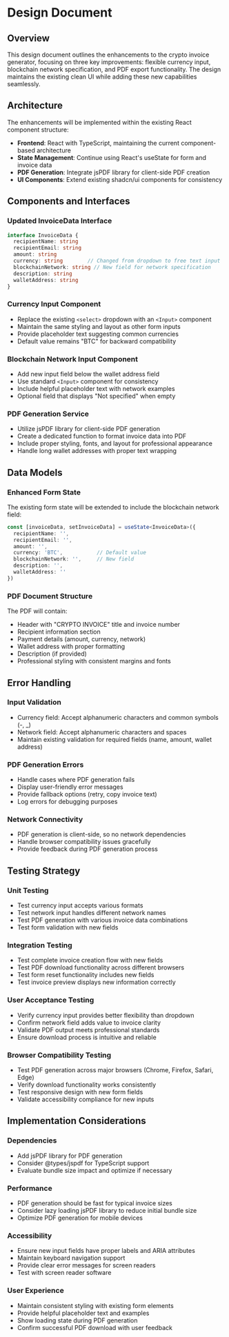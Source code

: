 # Design Document

## Overview

This design document outlines the enhancements to the crypto invoice generator, focusing on three key improvements: flexible currency input, blockchain network specification, and PDF export functionality. The design maintains the existing clean UI while adding these new capabilities seamlessly.

## Architecture

The enhancements will be implemented within the existing React component structure:

- **Frontend**: React with TypeScript, maintaining the current component-based architecture
- **State Management**: Continue using React's useState for form and invoice data
- **PDF Generation**: Integrate jsPDF library for client-side PDF creation
- **UI Components**: Extend existing shadcn/ui components for consistency

## Components and Interfaces

### Updated InvoiceData Interface

```typescript
interface InvoiceData {
  recipientName: string
  recipientEmail: string
  amount: string
  currency: string        // Changed from dropdown to free text input
  blockchainNetwork: string // New field for network specification
  description: string
  walletAddress: string
}
```

### Currency Input Component

- Replace the existing `<select>` dropdown with an `<Input>` component
- Maintain the same styling and layout as other form inputs
- Provide placeholder text suggesting common currencies
- Default value remains "BTC" for backward compatibility

### Blockchain Network Input Component

- Add new input field below the wallet address field
- Use standard `<Input>` component for consistency
- Include helpful placeholder text with network examples
- Optional field that displays "Not specified" when empty

### PDF Generation Service

- Utilize jsPDF library for client-side PDF generation
- Create a dedicated function to format invoice data into PDF
- Include proper styling, fonts, and layout for professional appearance
- Handle long wallet addresses with proper text wrapping

## Data Models

### Enhanced Form State

The existing form state will be extended to include the blockchain network field:

```typescript
const [invoiceData, setInvoiceData] = useState<InvoiceData>({
  recipientName: '',
  recipientEmail: '',
  amount: '',
  currency: 'BTC',           // Default value
  blockchainNetwork: '',     // New field
  description: '',
  walletAddress: ''
})
```

### PDF Document Structure

The PDF will contain:
- Header with "CRYPTO INVOICE" title and invoice number
- Recipient information section
- Payment details (amount, currency, network)
- Wallet address with proper formatting
- Description (if provided)
- Professional styling with consistent margins and fonts

## Error Handling

### Input Validation

- Currency field: Accept alphanumeric characters and common symbols (-, _)
- Network field: Accept alphanumeric characters and spaces
- Maintain existing validation for required fields (name, amount, wallet address)

### PDF Generation Errors

- Handle cases where PDF generation fails
- Display user-friendly error messages
- Provide fallback options (retry, copy invoice text)
- Log errors for debugging purposes

### Network Connectivity

- PDF generation is client-side, so no network dependencies
- Handle browser compatibility issues gracefully
- Provide feedback during PDF generation process

## Testing Strategy

### Unit Testing

- Test currency input accepts various formats
- Test network input handles different network names
- Test PDF generation with various invoice data combinations
- Test form validation with new fields

### Integration Testing

- Test complete invoice creation flow with new fields
- Test PDF download functionality across different browsers
- Test form reset functionality includes new fields
- Test invoice preview displays new information correctly

### User Acceptance Testing

- Verify currency input provides better flexibility than dropdown
- Confirm network field adds value to invoice clarity
- Validate PDF output meets professional standards
- Ensure download process is intuitive and reliable

### Browser Compatibility Testing

- Test PDF generation across major browsers (Chrome, Firefox, Safari, Edge)
- Verify download functionality works consistently
- Test responsive design with new form fields
- Validate accessibility compliance for new inputs

## Implementation Considerations

### Dependencies

- Add jsPDF library for PDF generation
- Consider @types/jspdf for TypeScript support
- Evaluate bundle size impact and optimize if necessary

### Performance

- PDF generation should be fast for typical invoice sizes
- Consider lazy loading jsPDF library to reduce initial bundle size
- Optimize PDF generation for mobile devices

### Accessibility

- Ensure new input fields have proper labels and ARIA attributes
- Maintain keyboard navigation support
- Provide clear error messages for screen readers
- Test with screen reader software

### User Experience

- Maintain consistent styling with existing form elements
- Provide helpful placeholder text and examples
- Show loading state during PDF generation
- Confirm successful PDF download with user feedback